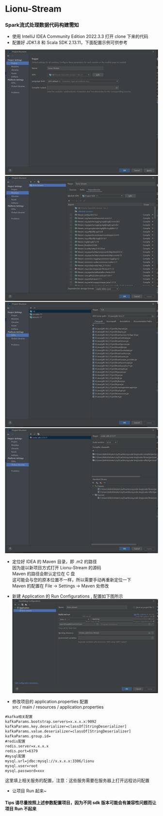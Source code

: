 # Lionu-Stream 
### Spark流式处理数据代码构建需知
- 使用 IntelliJ IDEA Community Edition 2022.3.3 打开 clone 下来的代码
- 配置好 JDK1.8 和 Scala SDK 2.13.11，下面配置示例可供参考

![project.png](project.png)
![modules.png](modules.png)
![sdks.png](sdks.png)
![global_libraries.png](global_libraries.png)
- 定位好 IDEA 的 Maven 目录，即 .m2 的路径<br>
因为是以新项目方式打开 Lionu-Stream 的源码<br>
Maven 的路径会默认定位在 C 盘<br>
这可能会与您的原本位置不一样，所以需要手动再重新定位一下<br>
Maven 的配置在 File -> Settings -> Maven 处修改

- 新建 Application 的 Run Configurations , 配置如下图所示
    ![run_configurations.png](run_configurations.png)
- 修改项目的 application.properties 配置<br>
   src / main / resources / application.properties
```
#kafka相关配置
kafkaParams.bootstrap.servers=x.x.x.x:9092
kafkaParams.key.deserializer=classOf[StringDeserializer]
kafkaParams.value.deserializer=classOf[StringDeserializer]
kafkaParams.group.id=
#redis配置
redis.server=x.x.x.x
redis.port=6379
#mysql配置
mysql.url=jdbc:mysql://x.x.x.x:3306/lionu
mysql.user=root
mysql.password=xxx
```
这里填上相关服务的配置，注意：这些服务需要在服务器上打开远程访问配置

- 让项目 Run 起来~

#### Tips 请尽量按照上述参数配置项目，因为不同 sdk 版本可能会有兼容性问题而让项目 Run 不起来